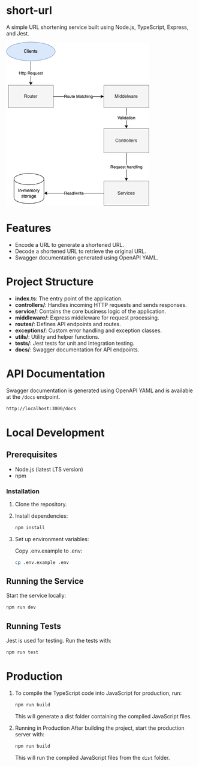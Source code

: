 # short-url

A simple URL shortening service built using Node.js, TypeScript, Express, and Jest.

![Workflow Diagram](docs/.drawio.png)

# Features
* Encode a URL to generate a shortened URL.
* Decode a shortened URL to retrieve the original URL.
* Swagger documentation generated using OpenAPI YAML.

# Project Structure

- **index.ts**: The entry point of the application.
- **controllers/**: Handles incoming HTTP requests and sends responses.
- **service/**: Contains the core business logic of the application.
- **middleware/**: Express middleware for request processing.
- **routes/**: Defines API endpoints and routes.
- **exceptions/**: Custom error handling and exception classes.
- **utils/**: Utility and helper functions.
- **tests/**: Jest tests for unit and integration testing.
- **docs/**: Swagger documentation for API endpoints.

# API Documentation

Swagger documentation is generated using OpenAPI YAML and is available at the `/docs` endpoint.
```bash
http://localhost:3000/docs
```

# Local Development
## Prerequisites

- Node.js (latest LTS version)
- npm

### Installation

1. Clone the repository.
2. Install dependencies:

    ```bash
    npm install
    ```

3. Set up environment variables:

    Copy .env.example to .env:

    ```bash
    cp .env.example .env
    ```

## Running the Service

Start the service locally:

```bash
npm run dev
```

## Running Tests

Jest is used for testing. Run the tests with:
```bash
npm run test
```

# Production

1. To compile the TypeScript code into JavaScript for production, run:

    ```bash
    npm run build
    ```
    This will generate a dist folder containing the compiled JavaScript files.

2. Running in Production
After building the project, start the production server with:
    ```bash
    npm run build
    ```
    This will run the compiled JavaScript files from the `dist` folder.
